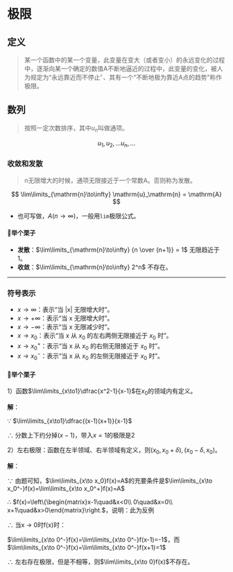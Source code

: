 # 极限

## 定义

> 某一个函数中的某一个变量，此变量在变大（或者变小）的永远变化的过程中，逐渐向某一个确定的数值A不断地逼近的过程中，此变量的变化，被人为规定为“永远靠近而不停止〞、其有一个“不断地极为靠近A点的趋势”称作极限。

## 数列
> 按照一定次数排序，其中$u_n$叫做通项。

$$
u_1,u_2,...u_n,...
$$

### 收敛和发散
> n无限增大的时候，通项无限接近于一个常数A。否则称为发散。

$$
\lim\limits_{\mathrm{n}\to\infty} \mathrm{u}_\mathrm{n} = \mathrm{A}
$$
- 也可写做，$A(n\to\infty)$，一般用`lim`极限公式。

#### 🌰举个栗子
- **发散**：$\lim\limits_{\mathrm{n}\to\infty} {n \over {n+1}} = 1$ 无限趋近于1。
- **收敛**：$\lim\limits_{\mathrm{n}\to\infty} 2^n$ 不存在。

---
### 符号表示
- $x \to\infty$：表示“当 |x| 无限增大时”。
- $x \to+\infty$：表示“当 x 无限增大时”。
- $x \to-\infty$：表示“当 x 无限减少时”。
- $x \to x_0$：表示“当 x 从 $x_0$ 的左右两侧无限接近于 $x_0$ 时”。
- $x \to x_0^+$：表示“当 x 从 $x_0$ 的右侧无限接近于 $x_0$ 时”。
- $x \to x_0^-$：表示“当 x 从 $x_0$ 的左侧无限接近于 $x_0$ 时”。

#### 🌰举个栗子
1）函数$\lim\limits_{x\to1}\dfrac{x^2-1}{x-1}$在$x_0$的领域内有定义。

**解**：

∵ $\lim\limits_{x\to1}\dfrac{(x-1)(x+1)}{x-1}$

∴ 分数上下约分掉$(x-1)$，带入$x=1$的极限是2

2）左右极限：函数在左半领域、右半领域有定义，则$(x_0,x_0+\delta),(x_0-\delta,x_0)$。

**解**：

∵ 由题可知，$\lim\limits_{x\to x_0}f(x)=A$的充要条件是$\lim\limits_{x\to x_0^-}f(x)=\lim\limits_{x\to x_0^+}f(x)=A$

∴ $f(x)=\left\{\begin{matrix}x-1\quad&x<0\\ 0\quad&x=0\\ x+1\quad&x>0\end{matrix}\right.$，说明：此为反例

∴ 当x -> 0时f(x)时：

$\lim\limits_{x\to 0^-}f(x)=\lim\limits_{x\to 0^-}f(x-1)=-1$，而$\lim\limits_{x\to 0^-}f(x)=\lim\limits_{x\to 0^-}f(x+1)=1$

∴ 左右存在极限，但是不相等，则$\lim\limits_{x\to 0}f(x)$不存在。